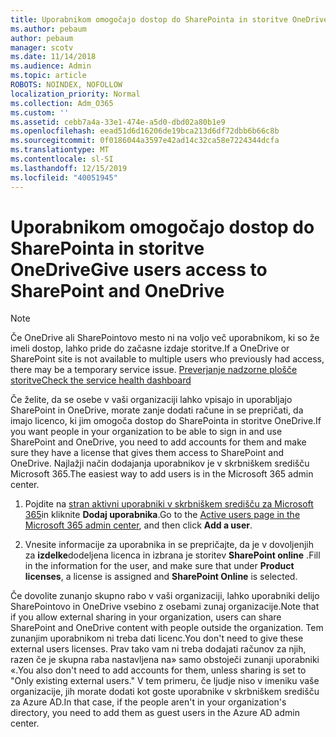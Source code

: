 ```yaml
---
title: Uporabnikom omogočajo dostop do SharePointa in storitve OneDrive
ms.author: pebaum
author: pebaum
manager: scotv
ms.date: 11/14/2018
ms.audience: Admin
ms.topic: article
ROBOTS: NOINDEX, NOFOLLOW
localization_priority: Normal
ms.collection: Adm_O365
ms.custom: ''
ms.assetid: cebb7a4a-33e1-474e-a5d0-dbd02a80b1e9
ms.openlocfilehash: eead51d6d16206de19bca213d6df72dbb6b66c8b
ms.sourcegitcommit: 0f0186044a3597e42ad14c32ca58e7224344dcfa
ms.translationtype: MT
ms.contentlocale: sl-SI
ms.lasthandoff: 12/15/2019
ms.locfileid: "40051945"
---
```

# <a name="give-users-access-to-sharepoint-and-onedrive"></a><span data-ttu-id="c84b8-102">Uporabnikom omogočajo dostop do SharePointa in storitve OneDrive</span><span class="sxs-lookup"><span data-stu-id="c84b8-102">Give users access to SharePoint and OneDrive</span></span>

> [!NOTE]
> <span data-ttu-id="c84b8-103">Če OneDrive ali SharePointovo mesto ni na voljo več uporabnikom, ki so že imeli dostop, lahko pride do začasne izdaje storitve.</span><span class="sxs-lookup"><span data-stu-id="c84b8-103">If a OneDrive or SharePoint site is not available to multiple users who previously had access, there may be a temporary service issue.</span></span> [<span data-ttu-id="c84b8-104">Preverjanje nadzorne plošče storitve</span><span class="sxs-lookup"><span data-stu-id="c84b8-104">Check the service health dashboard</span></span>](https://portal.office.com/adminportal/home#/servicehealth)
  
<span data-ttu-id="c84b8-105">Če želite, da se osebe v vaši organizaciji lahko vpisajo in uporabljajo SharePoint in OneDrive, morate zanje dodati račune in se prepričati, da imajo licenco, ki jim omogoča dostop do SharePointa in storitve OneDrive.</span><span class="sxs-lookup"><span data-stu-id="c84b8-105">If you want people in your organization to be able to sign in and use SharePoint and OneDrive, you need to add accounts for them and make sure they have a license that gives them access to SharePoint and OneDrive.</span></span> <span data-ttu-id="c84b8-106">Najlažji način dodajanja uporabnikov je v skrbniškem središču Microsoft 365.</span><span class="sxs-lookup"><span data-stu-id="c84b8-106">The easiest way to add users is in the Microsoft 365 admin center.</span></span>
  
1. <span data-ttu-id="c84b8-107">Pojdite na [stran aktivni uporabniki v skrbniškem središču za Microsoft 365](https://portal.office.com/adminportal/home#/users)in kliknite **Dodaj uporabnika**.</span><span class="sxs-lookup"><span data-stu-id="c84b8-107">Go to the [Active users page in the Microsoft 365 admin center](https://portal.office.com/adminportal/home#/users), and then click **Add a user**.</span></span>
    
2. <span data-ttu-id="c84b8-108">Vnesite informacije za uporabnika in se prepričajte, da je v dovoljenjih za **izdelke**dodeljena licenca in izbrana je storitev **SharePoint online** .</span><span class="sxs-lookup"><span data-stu-id="c84b8-108">Fill in the information for the user, and make sure that under **Product licenses**, a license is assigned and **SharePoint Online** is selected.</span></span> 
    
<span data-ttu-id="c84b8-109">Če dovolite zunanjo skupno rabo v vaši organizaciji, lahko uporabniki delijo SharePointovo in OneDrive vsebino z osebami zunaj organizacije.</span><span class="sxs-lookup"><span data-stu-id="c84b8-109">Note that if you allow external sharing in your organization, users can share SharePoint and OneDrive content with people outside the organization.</span></span> <span data-ttu-id="c84b8-110">Tem zunanjim uporabnikom ni treba dati licenc.</span><span class="sxs-lookup"><span data-stu-id="c84b8-110">You don't need to give these external users licenses.</span></span> <span data-ttu-id="c84b8-111">Prav tako vam ni treba dodajati računov za njih, razen če je skupna raba nastavljena na» samo obstoječi zunanji uporabniki «.</span><span class="sxs-lookup"><span data-stu-id="c84b8-111">You also don't need to add accounts for them, unless sharing is set to "Only existing external users."</span></span> <span data-ttu-id="c84b8-112">V tem primeru, če ljudje niso v imeniku vaše organizacije, jih morate dodati kot goste uporabnike v skrbniškem središču za Azure AD.</span><span class="sxs-lookup"><span data-stu-id="c84b8-112">In that case, if the people aren't in your organization's directory, you need to add them as guest users in the Azure AD admin center.</span></span>
  


